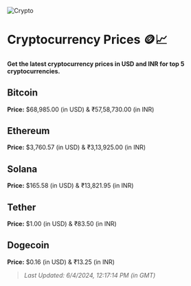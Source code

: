 
![Crypto](https://www.techguide.com.au/wp-content/uploads/2020/11/crypto3.jpeg)

# Cryptocurrency Prices 🪙📈

#### Get the latest cryptocurrency prices in USD and INR for top 5 cryptocurrencies.

## Bitcoin

**Price:** $68,985.00 (in USD) & ₹57,58,730.00 (in INR)

## Ethereum

**Price:** $3,760.57 (in USD) & ₹3,13,925.00 (in INR)

## Solana

**Price:** $165.58 (in USD) & ₹13,821.95 (in INR)

## Tether

**Price:** $1.00 (in USD) & ₹83.50 (in INR)

## Dogecoin

**Price:** $0.16 (in USD) & ₹13.25 (in INR)

> _Last Updated: 6/4/2024, 12:17:14 PM (in GMT)_
